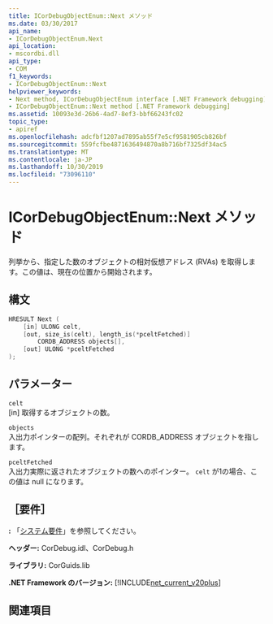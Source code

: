 ```yaml
---
title: ICorDebugObjectEnum::Next メソッド
ms.date: 03/30/2017
api_name:
- ICorDebugObjectEnum.Next
api_location:
- mscordbi.dll
api_type:
- COM
f1_keywords:
- ICorDebugObjectEnum::Next
helpviewer_keywords:
- Next method, ICorDebugObjectEnum interface [.NET Framework debugging]
- ICorDebugObjectEnum::Next method [.NET Framework debugging]
ms.assetid: 10093e3d-26b6-4ad7-8ef3-bbf66243fc02
topic_type:
- apiref
ms.openlocfilehash: adcfbf1207ad7895ab55f7e5cf9581905cb826bf
ms.sourcegitcommit: 559fcfbe4871636494870a8b716bf7325df34ac5
ms.translationtype: MT
ms.contentlocale: ja-JP
ms.lasthandoff: 10/30/2019
ms.locfileid: "73096110"
---
```

# <a name="icordebugobjectenumnext-method"></a>ICorDebugObjectEnum::Next メソッド
列挙から、指定した数のオブジェクトの相対仮想アドレス (RVAs) を取得します。この値は、現在の位置から開始されます。  
  
## <a name="syntax"></a>構文  
  
```cpp  
HRESULT Next (  
    [in] ULONG celt,  
    [out, size_is(celt), length_is(*pceltFetched)]    
        CORDB_ADDRESS objects[],  
    [out] ULONG *pceltFetched  
);  
```  
  
## <a name="parameters"></a>パラメーター  
 `celt`  
 [in] 取得するオブジェクトの数。  
  
 `objects`  
 入出力ポインターの配列。それぞれが CORDB_ADDRESS オブジェクトを指します。  
  
 `pceltFetched`  
 入出力実際に返されたオブジェクトの数へのポインター。 `celt` が1の場合、この値は null になります。  
  
## <a name="requirements"></a>［要件］  
 **:** 「[システム要件](../../../../docs/framework/get-started/system-requirements.md)」を参照してください。  
  
 **ヘッダー:** CorDebug.idl、CorDebug.h  
  
 **ライブラリ:** CorGuids.lib  
  
 **.NET Framework のバージョン:** [!INCLUDE[net_current_v20plus](../../../../includes/net-current-v20plus-md.md)]  
  
## <a name="see-also"></a>関連項目
